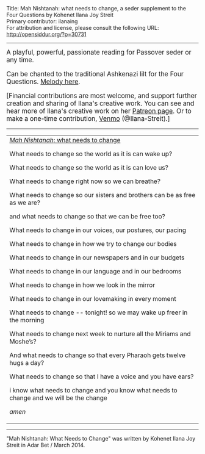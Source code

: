 <html>
<head></head>
<body>
Title: Mah Nishtanah: what needs to change, a seder supplement to the Four Questions by Kohenet Ilana Joy Streit<br />
Primary contributor: ilanaing<br />
For attribution and license, please consult the following URL: <a href="http://opensiddur.org/?p=30731">http://opensiddur.org/?p=30731</a>
<p />
<hr />

<div class="english" lang="en" style="font-size: 1.2em;">
A playful, powerful, passionate reading for Passover seder or any time.

Can be chanted to the traditional Ashkenazi lilt for the Four Questions. <a href="https://soundcloud.com/swfsnyc/ma-nishtana-1">Melody here</a>.

[Financial contributions are most welcome, and support further creation and sharing of Ilana's creative work. You can see and hear more of Ilana's creative work on her <a href="https://www.patreon.com/ilanajoy">Patreon page</a>. Or to make a one-time contribution, <a href="https://venmo.com/u/Ilana-Streit">Venmo</a> (@Ilana-Streit).]
</div>

<hr />

<table style="margin-left: auto;margin-right: auto;">
<tbody>
<tr><td style="vertical-align:top;">
<div class="english" lang="en">
<u><em>Mah Nishtanah</em>: what needs to change</em></u>

What needs to change
so the world as it is
can wake up?

What needs to change
so the world as it is
can love us?

What needs to change
right now
so we can breathe?

What needs to change
so our sisters and brothers
can be as free as we are?

and what needs to change
so that we
can be free too?

What needs to change
in our voices, our postures,
our pacing

What needs to change
in how
we try to change our bodies

What needs to change
in our newspapers
and in our budgets

What needs to change
in our language
and in our bedrooms

What needs to change
in how
we look in the mirror

What needs to change
in our lovemaking
in every moment

What needs to change -- tonight!
so we may wake up
freer in the morning

What needs to change
next week
to nurture all the Miriams and Moshe’s?

And what needs to change
so that every Pharaoh
gets twelve hugs a day?

What needs to change
so that I have a voice
and you have ears?

i know what needs to change
and you know what needs to change
and we will be the change

<em>amen</em>
</div></td></tr>
</tbody></table>

<hr />

"Mah Nishtanah: What Needs to Change" was written by Kohenet Ilana Joy Streit in Adar Bet / March 2014.

&nbsp;
</body>
</html>